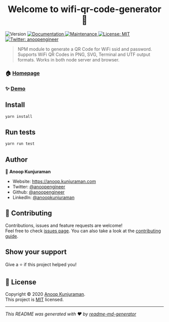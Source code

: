 <h1 align="center">Welcome to wifi-qr-code-generator 👋</h1>
<p>
  <img alt="Version" src="https://img.shields.io/badge/version-1.0.0-blue.svg?cacheSeconds=2592000" />
  <a href="https://github.com/fantasywidgets/wifi-qr-code-generator#readme" target="_blank">
    <img alt="Documentation" src="https://img.shields.io/badge/documentation-yes-brightgreen.svg" />
  </a>
  <a href="https://github.com/fantasywidgets/wifi-qr-code-generator/graphs/commit-activity" target="_blank">
    <img alt="Maintenance" src="https://img.shields.io/badge/Maintained%3F-yes-green.svg" />
  </a>
  <a href="https://github.com/fantasywidgets/wifi-qr-code-generator/blob/master/LICENSE" target="_blank">
    <img alt="License: MIT" src="https://img.shields.io/github/license/fantasywidgets/wifi-qr-code-generator" />
  </a>
  <a href="https://twitter.com/anoopengineer" target="_blank">
    <img alt="Twitter: anoopengineer" src="https://img.shields.io/twitter/follow/anoopengineer.svg?style=social" />
  </a>
</p>

> NPM module to generate a QR Code for WiFi ssid and password. Supports WiFi QR Codes in PNG, SVG, Terminal and UTF output formats. Works in both node server and browser.

### 🏠 [Homepage](https://github.com/fantasywidgets/wifi-qr-code-generator#readme)

### ✨ [Demo](https://fantasywidgets.github.io/wifi-qr-code-generator)

## Install

```sh
yarn install
```

## Run tests

```sh
yarn run test
```

## Author

👤 **Anoop Kunjuraman**

- Website: https://anoop.kunjuraman.com
- Twitter: [@anoopengineer](https://twitter.com/anoopengineer)
- Github: [@anoopengineer](https://github.com/anoopengineer)
- LinkedIn: [@anoopkunjuraman](https://linkedin.com/in/anoopkunjuraman)

## 🤝 Contributing

Contributions, issues and feature requests are welcome!<br />Feel free to check [issues page](https://github.com/fantasywidgets/wifi-qr-code-generator/issues). You can also take a look at the [contributing guide](https://github.com/fantasywidgets/wifi-qr-code-generator/blob/master/CONTRIBUTING.md).

## Show your support

Give a ⭐️ if this project helped you!

## 📝 License

Copyright © 2020 [Anoop Kunjuraman](https://github.com/anoopengineer).<br />
This project is [MIT](https://github.com/fantasywidgets/wifi-qr-code-generator/blob/master/LICENSE) licensed.

---

_This README was generated with ❤️ by [readme-md-generator](https://github.com/kefranabg/readme-md-generator)_
